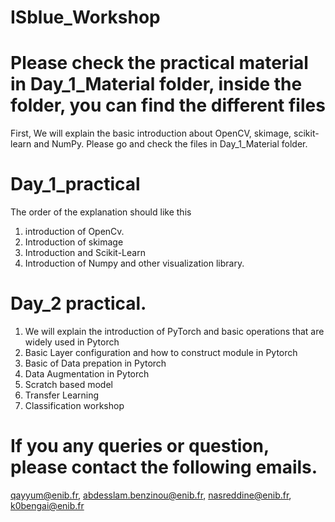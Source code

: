 # ISblue_Workshop
# Please check the practical material in Day_1_Material folder, inside the folder, you can find the different files 
First, We will explain the basic introduction about OpenCV, skimage, scikit-learn and NumPy. Please go and check the files in Day_1_Material folder.
# Day_1_practical
The order of the explanation should like this
1. introduction of OpenCv.
2. Introduction of skimage
3. Introduction and Scikit-Learn
4. Introduction of Numpy and other visualization library.
# Day_2 practical.
1. We will explain the introduction of PyTorch and basic operations that are widely used in Pytorch
2. Basic Layer configuration and how to construct module in Pytorch
3. Basic of Data prepation in Pytorch
4. Data Augmentation in Pytorch
5. Scratch based model
6. Transfer Learning
7. Classification workshop


# If you any queries or question, please contact the following emails. 
qayyum@enib.fr, abdesslam.benzinou@enib.fr, nasreddine@enib.fr, k0bengai@enib.fr

